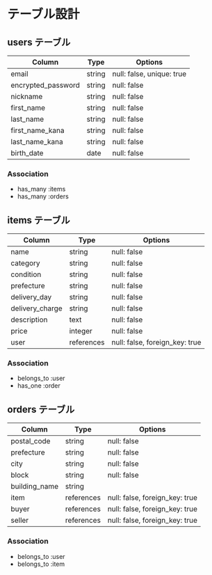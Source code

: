 
# テーブル設計

## users テーブル

| Column             | Type   | Options     |
| ------------------ | ------ | ----------- |
| email              | string | null: false, unique: true |
| encrypted_password | string | null: false |
| nickname           | string | null: false |
| first_name         | string | null: false |
| last_name          | string | null: false |
| first_name_kana    | string | null: false |
| last_name_kana     | string | null: false |
| birth_date         | date   | null: false |

### Association

- has_many :items
- has_many :orders

## items テーブル

| Column          | Type       | Options     |
| --------------- | ---------- | ----------- |
| name            | string     | null: false |
| category        | string     | null: false |
| condition       | string     | null: false |
| prefecture      | string     | null: false |
| delivery_day    | string     | null: false |
| delivery_charge | string     | null: false |
| description     | text       | null: false |
| price           | integer    | null: false |
| user            | references | null: false, foreign_key: true |

### Association

- belongs_to :user
- has_one :order

## orders テーブル

| Column        | Type       | Options     |
| ------------- | ---------- | ----------- |
| postal_code   | string     | null: false |
| prefecture    | string     | null: false |
| city          | string     | null: false |
| block         | string     | null: false |
| building_name | string     |             |
| item          | references | null: false, foreign_key: true |
| buyer         | references | null: false, foreign_key: true |
| seller        | references | null: false, foreign_key: true |

### Association

- belongs_to :user
- belongs_to :item